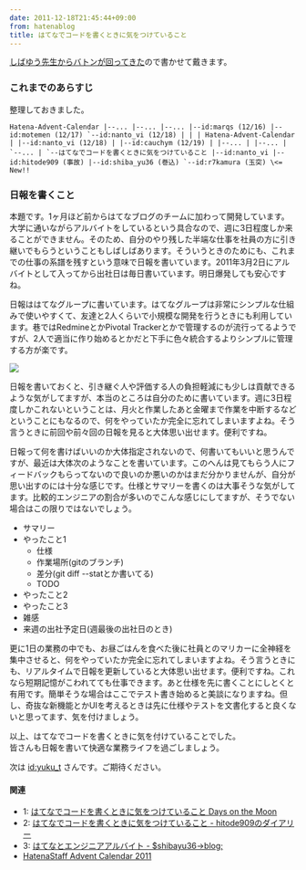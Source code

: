 ```yaml
---
date: 2011-12-18T21:45:44+09:00
from: hatenablog
title: はてなでコードを書くときに気をつけていること
---
```

[しばゆう先生からバトンが回ってきた](http://shibayu36.hatenablog.com/entry/2011/12/18/170644)ので書かせて戴きます。

### これまでのあらすじ

整理しておきました。

```
Hatena-Advent-Calendar |--... |--... |--... |--id:marqs (12/16) |--id:motemen (12/17) `--id:nanto_vi (12/18) | | | Hatena-Advent-Calendar | |--id:nanto_vi (12/18) | |--id:cauchym (12/19) | |--... | |--... | `--... | `--はてなでコードを書くときに気をつけていること |--id:nanto_vi |--id:hitode909 (事故) |--id:shiba_yu36 (巻込) `--id:r7kamura (玉突) \<= New!!
```

### 日報を書くこと

本題です。1ヶ月ほど前からはてなブログのチームに加わって開発しています。大学に通いながらアルバイトをしているという具合なので、週に3日程度しか来ることができません。そのため、自分のやり残した半端な仕事を社員の方に引き継いでもらうということもしばしばあります。そういうときのためにも、これまでの仕事の系譜を残すという意味で日報を書いています。2011年3月2日にアルバイトとして入ってから出社日は毎日書いています。明日爆発しても安心ですね。

日報ははてなグループに書いています。はてなグループは非常にシンプルな仕組みで使いやすくて、友達と2人くらいで小規模な開発を行うときにも利用しています。巷ではRedmineとかPivotal Trackerとかで管理するのが流行ってるようですが、2人で適当に作り始めるとかだと下手に色々統合するよりシンプルに管理する方が楽です。

![](http://dl.dropbox.com/u/5978869/image/20111218_195328.png)

日報を書いておくと、引き継ぐ人や評価する人の負担軽減にも少しは貢献できるような気がしてますが、本当のところは自分のために書いています。週に3日程度しかこれないということは、月火と作業したあと金曜まで作業を中断するなどということにもなるので、何をやっていたか完全に忘れてしまいますよね。そう言うときに前回や前々回の日報を見ると大体思い出せます。便利ですね。

日報って何を書けばいいのか大体指定されないので、何書いてもいいと思うんですが、最近は大体次のようなことを書いています。このへんは見てもらう人にフィードバックもらってないので良いのか悪いのかはまだ分かりませんが、自分が思い出すのには十分な感じです。仕様とサマリーを書くのは大事そうな気がしてます。比較的エンジニアの割合が多いのでこんな感じにしてますが、そうでない場合はこの限りではないでしょう。

- サマリー
- やったこと1
  - 仕様
  - 作業場所(gitのブランチ)
  - 差分(git diff --statとか書いてる)
  - TODO
- やったこと2
- やったこと3
- 雑感
- 来週の出社予定日(週最後の出社日のとき)

更に1日の業務の中でも、お昼ごはんを食べた後に社員とのマリカーに全神経を集中させると、何をやっていたか完全に忘れてしまいますよね。そう言うときにも、リアルタイムで日報を更新していると大体思い出せます。便利ですね。これなら短期記憶がこわれてても仕事できます。あと仕様を先に書くことにしとくと有用です。簡単そうな場合はここでテスト書き始めると美談になりますね。但し、奇抜な新機能とかUIを考えるときは先に仕様やテストを文書化すると良くないと思ってます、気を付けましょう。

以上、はてなでコードを書くときに気を付けていることでした。  
皆さんも日報を書いて快適な業務ライフを過ごしましょう。

次は [id:yuku\_t](http://blog.hatena.ne.jp/yuku_t/) さんです。ご期待ください。

#### 関連

- 1: [はてなでコードを書くときに気をつけていること Days on the Moon](http://nanto.asablo.jp/blog/2011/12/18/6249094)
- 2: [はてなでコードを書くときに気をつけていること - hitode909のダイアリー](http://d.hatena.ne.jp/hitode909/20111218/1324190795)
- 3: [はてなとエンジニアアルバイト - $shibayu36-\>blog;](http://shibayu36.hatenablog.com/entry/2011/12/18/170644)
- [HatenaStaff Advent Calendar 2011](http://atnd.org/events/22740)

